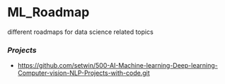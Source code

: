 # ML_Roadmap
different roadmaps for data science related topics
### _Projects_
  - https://github.com/setwin/500-AI-Machine-learning-Deep-learning-Computer-vision-NLP-Projects-with-code.git
